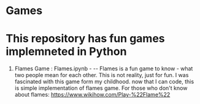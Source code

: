 # Games
# This repository has fun games implemneted in Python

1. Flames Game : Flames.ipynb - 
 -- Flames is a fun game to know -  what two people mean for each other. This is not reality, just for fun. I was fascinated with this game form my childhood. now that I can code, this is simple implementation of flames game.
 For those who don't know about flames: https://www.wikihow.com/Play-%22Flame%22
